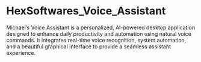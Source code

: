 # HexSoftwares_Voice_Assistant
Michael’s Voice Assistant is a personalized, AI-powered desktop application designed to enhance daily productivity and automation using natural voice commands. It integrates real-time voice recognition, system automation, and a beautiful graphical interface to provide a seamless assistant experience.
